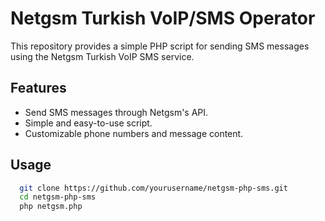 # Netgsm Turkish VoIP/SMS Operator

This repository provides a simple PHP script for sending SMS messages using the Netgsm Turkish VoIP SMS service.

## Features

- Send SMS messages through Netgsm's API.
- Simple and easy-to-use script.
- Customizable phone numbers and message content.

## Usage 

```bash 
  git clone https://github.com/yourusername/netgsm-php-sms.git
  cd netgsm-php-sms
  php netgsm.php
  ```